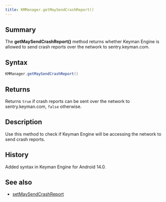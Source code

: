 ```yaml
---
title: KMManager.getMaySendCrashReport()
---
```


## Summary
The **getMaySendCrashReport()** method returns whether Keyman Engine is allowed to send crash reports over the network to sentry.keyman.com.

## Syntax
```java
KMManager.getMaySendCrashReport()
```

## Returns
Returns `true` if crash reports can be sent over the network to sentry.keyman.com, `false` otherwise.

## Description
Use this method to check if Keyman Engine will be accessing the network to send crash reports.

## History
Added syntax in Keyman Engine for Android 14.0.

## See also
* [setMaySendCrashReport](setMaySendCrashReport)

